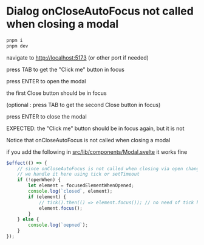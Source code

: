 # Dialog onCloseAutoFocus not called when closing a modal

```sh
pnpm i
pnpm dev
```

navigate to [http://localhost:5173](http://localhost:5173) (or other port if needed)

press TAB to get the "Click me" button in focus

press ENTER to open the modal

the first Close button should be in focus

(optional : press TAB to get the second Close button in focus)

press ENTER to close the modal

EXPECTED: the "Click me" button should be in focus again, but it is not

Notice that onCloseAutoFocus is not called when closing a modal

if you add the following in [src/lib/components/Modal.svelte](./src/lib/components/Modal.svelte) it works fine

```ts
$effect(() => {
	// since onCloseAutoFocus is not called when closing via open change
	// we handle it here using tick or setTimeout
	if (!openWhen) {
		let element = focusedElementWhenOpened;
		console.log(`closed`, element);
		if (element) {
			// tick().then(() => element.focus()); // no need of tick here actually
			element.focus();
		}
	} else {
		console.log(`oepned`);
	}
});
```
